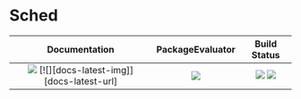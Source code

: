 # Sched

| **Documentation**                                                               | **PackageEvaluator**                                                                            | **Build Status**                                                                                |
|:-------------------------------------------------------------------------------:|:-----------------------------------------------------------------------------------------------:|:-----------------------------------------------------------------------------------------------:|
| [![][docs-stable-img]][docs-stable-url] [![][docs-latest-img]][docs-latest-url] | [![][pkg-0.6-img]][pkg-0.6-url] | [![][travis-img]][travis-url] [![][codecov-img]][codecov-url] |

[docs-dev-img]: https://img.shields.io/badge/docs-dev-blue.svg
[docs-dev-url]: https://scls19fr.github.io/Sched.jl/dev

[docs-stable-img]: https://img.shields.io/badge/docs-stable-blue.svg
[docs-stable-url]: https://scls19fr.github.io/Sched.jl/stable

[travis-img]: https://travis-ci.org/scls19fr/Sched.jl.svg?branch=master
[travis-url]: https://travis-ci.org/scls19fr/Sched.jl

[codecov-img]: http://codecov.io/github/scls19fr/Sched.jl/coverage.svg
[codecov-url]: http://codecov.io/github/scls19fr/Sched.jl

[pkg-0.6-img]: http://pkg.julialang.org/badges/Sched_0.6.svg
[pkg-0.6-url]: http://pkg.julialang.org/?pkg=Sched&ver=0.6
